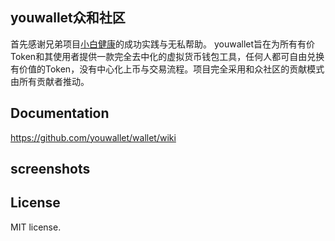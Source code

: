 ## youwallet众和社区首先感谢兄弟项目[小白健康](https://github.com/sibbay-ai/public)的成功实践与无私帮助。youwallet旨在为所有有价Token和其使用者提供一款完全去中化的虚拟货币钱包工具，任何人都可自由兑换有价值的Token，没有中心化上币与交易流程。项目完全采用和众社区的贡献模式由所有贡献者推动。## Documentationhttps://github.com/youwallet/wallet/wiki## screenshots## LicenseMIT license.